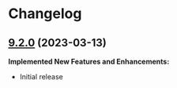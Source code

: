 # Changelog

## [9.2.0](https://github.com/primefaces/primereact-sass-theme/tree/0.2.0) (2023-03-13)

**Implemented New Features and Enhancements:**

- Initial release